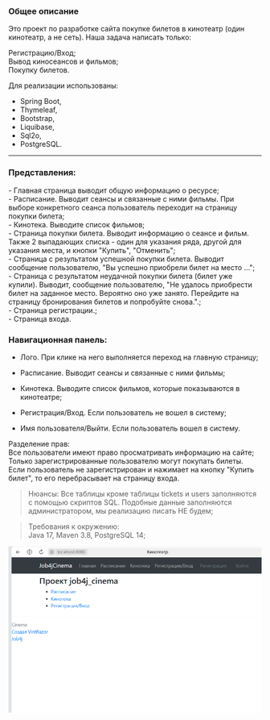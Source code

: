 <h3>Общее описание</h3>

Это проект по разработке сайта покупке билетов в кинотеатр (один кинотеатр, а не сеть).
Наша задача написать только:

Регистрацию/Вход;<br>
Вывод киносеансов и фильмов;<br>
Покупку билетов.<br>

Для реализации использованы:<br>
- Spring Boot,<br>
- Thymeleaf,<br>
- Bootstrap,<br>
- Liquibase,<br>
- Sql2o,<br>
- PostgreSQL.
***
<h3>Представления:</h3>
- Главная страница выводит общую информацию о ресурсе;<br>
- Расписание. Выводит сеансы и связанные с ними фильмы. При выборе конкретного сеанса пользователь переходит
на страницу покупки билета;<br>
- Кинотека. Выводите список фильмов;<br>
- Страница покупки билета. Выводит информацию о сеансе и фильм. Также 2 выпадающих списка - один для указания ряда,
другой для указания места, и кнопки "Купить", "Отменить";<br>
- Страница с результатом успешной покупки билета. Выводит сообщение пользователю,
"Вы успешно приобрели билет на место ...";<br>
- Страница с результатом неудачной покупки билета (билет уже купили). Выводит, сообщение пользователю,
"Не удалось приобрести билет на заданное место. Вероятно оно уже занято. 
Перейдите на страницу бронирования билетов и попробуйте снова.".;<br>
- Страница регистрации.;<br>
- Страница входа.<br>

 ### Навигационная панель:
- Лого. При клике на него выполняется переход на главную страницу;

- Расписание. Выводит сеансы и связанные с ними фильмы;

- Кинотека. Выводите список фильмов, которые показываются в кинотеатре;

- Регистрация/Вход. Если пользователь не вошел в систему;
- Имя пользователя/Выйти. Если пользователь вошел в систему.<br>

Разделение прав:<br>
Все пользователи имеют право просматривать информацию на сайте;<br>
Только зарегистрированные пользователю могут покупать билеты. Если пользователь не зарегистрирован и нажимает на кнопку
"Купить билет", то его перебрасывает на страницу входа.

>Нюансы:
Все таблицы кроме таблицы tickets и users заполняются с помощью скриптов SQL.
> Подобные данные заполняются администратором, мы реализацию писать НЕ будем;

>Требования к окружению: <br>
> Java 17, Maven 3.8, PostgreSQL 14;

![start_page.PNG](src/main/java/ru/job4j/cinema/img/start_page.PNG)